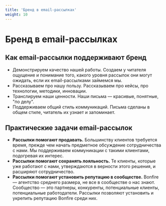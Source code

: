 ```yaml
---
title: 'Бренд в email-рассылках'
weight: 10
---
```

# Бренд в email-рассылках


## Как email-рассылки поддерживают бренд

- Демонстрируем качество нашей работы. Создаем у читателя ощущение и понимание того, какого уровня рассылок они могут ожидать, если их email-рассылками займемся мы.
- Рассказываем про нашу пользу. Рассказываем про кейсы, про технологии, методики, инновации. 
- Транслируем наши ценности. Наши письма &#x2014; красивые, понятные, "по делу". 
- Поддерживаем общий стиль коммуникаций. Письма сделаны в общем стиле, читатель их узнает и запоминает. 

## Практические задачи email-рассылок

- **Рассылки помогают продавать.** Большинству клиентов требуется время, прежде чем начать предметное обсуждение сотрудничества с нами. Мы поддерживаем коммуникации с такими клиентами, подогревая их интерес. 
- **Рассылки помогают сохранять лояльность.** Те клиенты, которые уже работают с нами, утверждаются в верности этого решения, и расширяют сотрудничество.
- **Рассылки помогают установить репутацию в сообществе.** Bonfire &#x2014; агентство среднего размера, не все в сообществе о нас знают. Сообщество &#x2014; это партнеры, конкуренты, потенциальные клиенты, потенциальные работодатели. Рассылки позволяют установить и укрепить репутацию Bonfire среди них.

